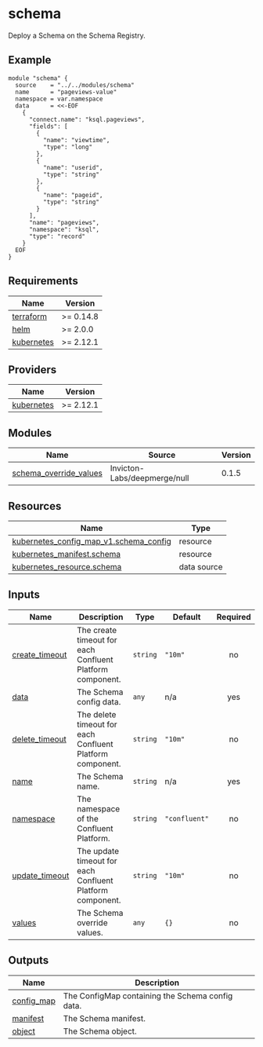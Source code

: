 # schema

Deploy a Schema on the Schema Registry.

<!-- BEGINNING OF PRE-COMMIT-TERRAFORM DOCS HOOK -->

## Example

```hcl
module "schema" {
  source    = "../../modules/schema"
  name      = "pageviews-value"
  namespace = var.namespace
  data      = <<-EOF
    {
      "connect.name": "ksql.pageviews",
      "fields": [
        {
          "name": "viewtime",
          "type": "long"
        },
        {
          "name": "userid",
          "type": "string"
        },
        {
          "name": "pageid",
          "type": "string"
        }
      ],
      "name": "pageviews",
      "namespace": "ksql",
      "type": "record"
    }
  EOF
}
```

## Requirements

| Name | Version |
|------|---------|
| <a name="requirement_terraform"></a> [terraform](#requirement\_terraform) | >= 0.14.8 |
| <a name="requirement_helm"></a> [helm](#requirement\_helm) | >= 2.0.0 |
| <a name="requirement_kubernetes"></a> [kubernetes](#requirement\_kubernetes) | >= 2.12.1 |
## Providers

| Name | Version |
|------|---------|
| <a name="provider_kubernetes"></a> [kubernetes](#provider\_kubernetes) | >= 2.12.1 |
## Modules

| Name | Source | Version |
|------|--------|---------|
| <a name="module_schema_override_values"></a> [schema\_override\_values](#module\_schema\_override\_values) | Invicton-Labs/deepmerge/null | 0.1.5 |
## Resources

| Name | Type |
|------|------|
| [kubernetes_config_map_v1.schema_config](https://registry.terraform.io/providers/hashicorp/kubernetes/latest/docs/resources/config_map_v1) | resource |
| [kubernetes_manifest.schema](https://registry.terraform.io/providers/hashicorp/kubernetes/latest/docs/resources/manifest) | resource |
| [kubernetes_resource.schema](https://registry.terraform.io/providers/hashicorp/kubernetes/latest/docs/data-sources/resource) | data source |
## Inputs

| Name | Description | Type | Default | Required |
|------|-------------|------|---------|:--------:|
| <a name="input_create_timeout"></a> [create\_timeout](#input\_create\_timeout) | The create timeout for each Confluent Platform component. | `string` | `"10m"` | no |
| <a name="input_data"></a> [data](#input\_data) | The Schema config data. | `any` | n/a | yes |
| <a name="input_delete_timeout"></a> [delete\_timeout](#input\_delete\_timeout) | The delete timeout for each Confluent Platform component. | `string` | `"10m"` | no |
| <a name="input_name"></a> [name](#input\_name) | The Schema name. | `string` | n/a | yes |
| <a name="input_namespace"></a> [namespace](#input\_namespace) | The namespace of the Confluent Platform. | `string` | `"confluent"` | no |
| <a name="input_update_timeout"></a> [update\_timeout](#input\_update\_timeout) | The update timeout for each Confluent Platform component. | `string` | `"10m"` | no |
| <a name="input_values"></a> [values](#input\_values) | The Schema override values. | `any` | `{}` | no |
## Outputs

| Name | Description |
|------|-------------|
| <a name="output_config_map"></a> [config\_map](#output\_config\_map) | The ConfigMap containing the Schema config data. |
| <a name="output_manifest"></a> [manifest](#output\_manifest) | The Schema manifest. |
| <a name="output_object"></a> [object](#output\_object) | The Schema object. |
<!-- END OF PRE-COMMIT-TERRAFORM DOCS HOOK -->

